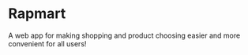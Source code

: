 # Rapmart
A web app for making shopping and product choosing easier and more convenient for all users!

